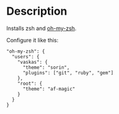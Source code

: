 # Description

Installs zsh and [oh-my-zsh](https://github.com/robbyrussell/oh-my-zsh).

Configure it like this:

```
"oh-my-zsh": {
  "users": {
    "vaskas": {
      "theme": "sorin",
      "plugins": ["git", "ruby", "gem"]
    },
    "root": {
      "theme": "af-magic"
    }
  }
}
```
